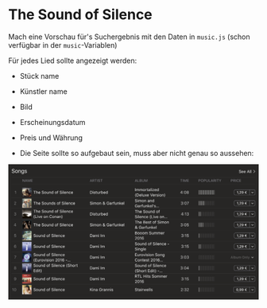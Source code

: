 
# The Sound of Silence 

Mach eine Vorschau für's Suchergebnis mit den Daten in `music.js` (schon verfügbar in der `music`-Variablen)

Für jedes Lied sollte angezeigt werden:
- Stück name
- Künstler name
- Bild
- Erscheinungsdatum
- Preis und Währung

- Die Seite sollte so aufgebaut sein, muss aber nicht genau so aussehen:

![preview](./assets/img/preview.png)